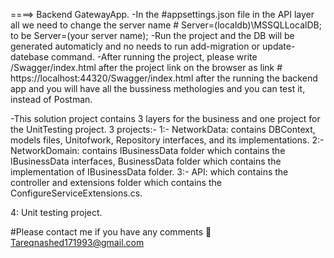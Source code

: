 ====> Backend GatewayApp.
-In the #appsettings.json file in the API layer all we need to change the server name # Server=(localdb)\\MSSQLLocalDB; to be Server=(your server name);
-Run the project and the DB will be generated automaticly and no needs to run add-migration or update-datebase command.
-After running the project, please write /Swagger/index.html after the project link on the browser as link # https://localhost:44320/Swagger/index.html after the running the backend app and you will have all the bussiness methologies and you can test it, instead of Postman.

-This solution project contains 3 layers for the business and one project for the UnitTesting project.
3 projects:- 
 1:- NetworkData: contains DBContext, models files, Unitofwork, Repository interfaces, and its implementations.
 2:- NetworkDomain: contains IBusinessData folder which contains the IBusinessData interfaces, BusinessData folder which contains the implementation of IBusinessData folder.
 3:- API: which contains the controller and extensions folder which contains the ConfigureServiceExtensions.cs.
 
4: Unit testing project.

#Please contact me if you have any comments 📧
Tareqnashed171993@gmail.com

